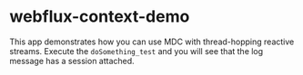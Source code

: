 # webflux-context-demo

This app demonstrates how you can use MDC with thread-hopping reactive streams.
Execute the `doSomething_test` and you will see that the log message has a session attached.